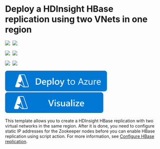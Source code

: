 # Deploy a HDInsight HBase replication using two VNets in one region

<IMG SRC="https://azurequickstartsservice.blob.core.windows.net/badges/101-hdinsight-hbase-replication-two-vnets-same-region/PublicLastTestDate.svg" />&nbsp;
<IMG SRC="https://azurequickstartsservice.blob.core.windows.net/badges/101-hdinsight-hbase-replication-two-vnets-same-region/PublicDeployment.svg" />&nbsp;

<IMG SRC="https://azurequickstartsservice.blob.core.windows.net/badges/101-hdinsight-hbase-replication-two-vnets-same-region/FairfaxLastTestDate.svg" />&nbsp;
<IMG SRC="https://azurequickstartsservice.blob.core.windows.net/badges/101-hdinsight-hbase-replication-two-vnets-same-region/FairfaxDeployment.svg" />&nbsp;

<IMG SRC="https://azurequickstartsservice.blob.core.windows.net/badges/101-hdinsight-hbase-replication-two-vnets-same-region/BestPracticeResult.svg" />&nbsp;
<IMG SRC="https://azurequickstartsservice.blob.core.windows.net/badges/101-hdinsight-hbase-replication-two-vnets-same-region/CredScanResult.svg" />&nbsp;

<a href="https://portal.azure.com/#create/Microsoft.Template/uri/https%3A%2F%2Fraw.githubusercontent.com%2FAzure%2Fazure-quickstart-templates%2Fmaster%2F101-hdinsight-hbase-replication-two-vnets-same-region%2Fazuredeploy.json" target="_blank">
    <img src="https://raw.githubusercontent.com/Azure/azure-quickstart-templates/master/1-CONTRIBUTION-GUIDE/images/deploytoazure.svg"/>
</a>
<a href="http://armviz.io/#/?load=https%3A%2F%2Fraw.githubusercontent.com%2FAzure%2Fazure-quickstart-templates%2Fmaster%2F101-hdinsight-hbase-replication-two-vnets-same-region%2Fazuredeploy.json" target="_blank">
    <img src="https://raw.githubusercontent.com/Azure/azure-quickstart-templates/master/1-CONTRIBUTION-GUIDE/images/visualizebutton.svg"/>
</a>

This template allows you to create a HDInsight HBase replication with two virtual networks in the same region. After it is done, you need to configure static IP addresses for the Zookeeper nodes before you can enable HBase replication using script action. For more information, see [Configure HBase replication](https://docs.microsoft.com/azure/hdinsight/hdinsight-hbase-replication).

